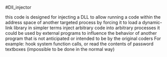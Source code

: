 #Dll_injector


this code is designed for injecting a DLL to allow running a code within the address space of another targeted process by forcing it to load a dynamic-link library in simpler terms inject arbitrary code into arbitrary processes 
it could be used by external programs to influence the behavior of another program that is not anticipated or intended to be by the original coders 
For example:
hook system function calls, or read the contents of password textboxes (impossible to be done in the normal way) 
